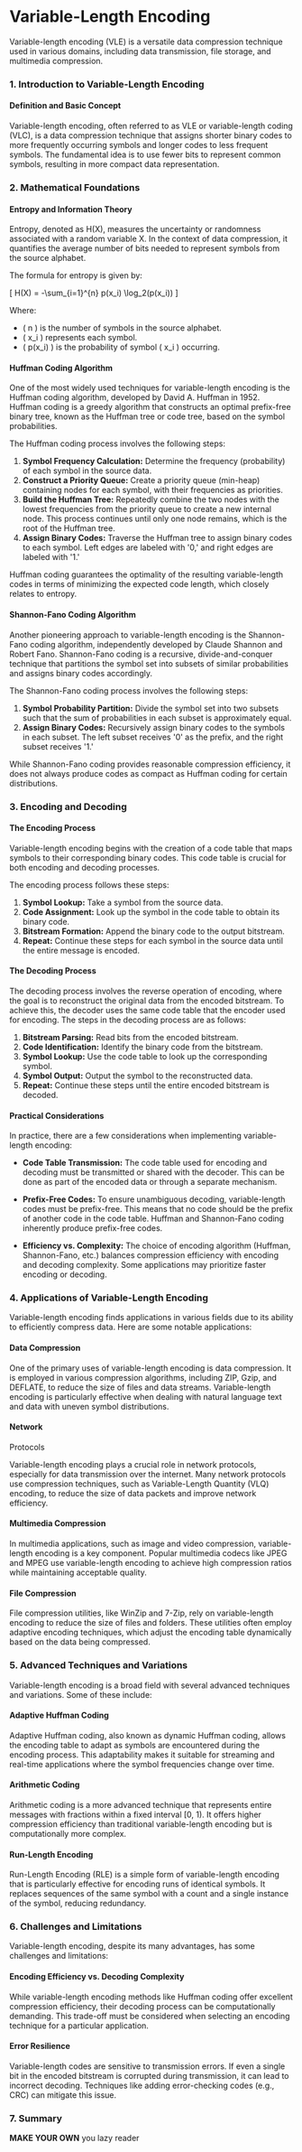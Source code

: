 # Variable-Length Encoding

Variable-length encoding (VLE) is a versatile data compression technique used in various domains, including data transmission, file storage, and multimedia compression. 


### 1. Introduction to Variable-Length Encoding

#### Definition and Basic Concept

Variable-length encoding, often referred to as VLE or variable-length coding (VLC), is a data compression technique that assigns shorter binary codes to more frequently occurring symbols and longer codes to less frequent symbols. The fundamental idea is to use fewer bits to represent common symbols, resulting in more compact data representation.

### 2. Mathematical Foundations

#### Entropy and Information Theory

 Entropy, denoted as H(X), measures the uncertainty or randomness associated with a random variable X. In the context of data compression, it quantifies the average number of bits needed to represent symbols from the source alphabet.

The formula for entropy is given by:

\[ H(X) = -\sum_{i=1}^{n} p(x_i) \log_2(p(x_i)) \]

Where:
- \( n \) is the number of symbols in the source alphabet.
- \( x_i \) represents each symbol.
- \( p(x_i) \) is the probability of symbol \( x_i \) occurring.

#### Huffman Coding Algorithm

One of the most widely used techniques for variable-length encoding is the Huffman coding algorithm, developed by David A. Huffman in 1952. Huffman coding is a greedy algorithm that constructs an optimal prefix-free binary tree, known as the Huffman tree or code tree, based on the symbol probabilities.

The Huffman coding process involves the following steps:
1. **Symbol Frequency Calculation:** Determine the frequency (probability) of each symbol in the source data.
2. **Construct a Priority Queue:** Create a priority queue (min-heap) containing nodes for each symbol, with their frequencies as priorities.
3. **Build the Huffman Tree:** Repeatedly combine the two nodes with the lowest frequencies from the priority queue to create a new internal node. This process continues until only one node remains, which is the root of the Huffman tree.
4. **Assign Binary Codes:** Traverse the Huffman tree to assign binary codes to each symbol. Left edges are labeled with '0,' and right edges are labeled with '1.'

Huffman coding guarantees the optimality of the resulting variable-length codes in terms of minimizing the expected code length, which closely relates to entropy.

#### Shannon-Fano Coding Algorithm

Another pioneering approach to variable-length encoding is the Shannon-Fano coding algorithm, independently developed by Claude Shannon and Robert Fano. Shannon-Fano coding is a recursive, divide-and-conquer technique that partitions the symbol set into subsets of similar probabilities and assigns binary codes accordingly.

The Shannon-Fano coding process involves the following steps:
1. **Symbol Probability Partition:** Divide the symbol set into two subsets such that the sum of probabilities in each subset is approximately equal.
2. **Assign Binary Codes:** Recursively assign binary codes to the symbols in each subset. The left subset receives '0' as the prefix, and the right subset receives '1.'

While Shannon-Fano coding provides reasonable compression efficiency, it does not always produce codes as compact as Huffman coding for certain distributions.

### 3. Encoding and Decoding

#### The Encoding Process

Variable-length encoding begins with the creation of a code table that maps symbols to their corresponding binary codes. This code table is crucial for both encoding and decoding processes.

The encoding process follows these steps:
1. **Symbol Lookup:** Take a symbol from the source data.
2. **Code Assignment:** Look up the symbol in the code table to obtain its binary code.
3. **Bitstream Formation:** Append the binary code to the output bitstream.
4. **Repeat:** Continue these steps for each symbol in the source data until the entire message is encoded.

#### The Decoding Process

The decoding process involves the reverse operation of encoding, where the goal is to reconstruct the original data from the encoded bitstream. To achieve this, the decoder uses the same code table that the encoder used for encoding. The steps in the decoding process are as follows:
1. **Bitstream Parsing:** Read bits from the encoded bitstream.
2. **Code Identification:** Identify the binary code from the bitstream.
3. **Symbol Lookup:** Use the code table to look up the corresponding symbol.
4. **Symbol Output:** Output the symbol to the reconstructed data.
5. **Repeat:** Continue these steps until the entire encoded bitstream is decoded.

#### Practical Considerations

In practice, there are a few considerations when implementing variable-length encoding:

- **Code Table Transmission:** The code table used for encoding and decoding must be transmitted or shared with the decoder. This can be done as part of the encoded data or through a separate mechanism.

- **Prefix-Free Codes:** To ensure unambiguous decoding, variable-length codes must be prefix-free. This means that no code should be the prefix of another code in the code table. Huffman and Shannon-Fano coding inherently produce prefix-free codes.

- **Efficiency vs. Complexity:** The choice of encoding algorithm (Huffman, Shannon-Fano, etc.) balances compression efficiency with encoding and decoding complexity. Some applications may prioritize faster encoding or decoding.

### 4. Applications of Variable-Length Encoding

Variable-length encoding finds applications in various fields due to its ability to efficiently compress data. Here are some notable applications:

#### Data Compression

One of the primary uses of variable-length encoding is data compression. It is employed in various compression algorithms, including ZIP, Gzip, and DEFLATE, to reduce the size of files and data streams. Variable-length encoding is particularly effective when dealing with natural language text and data with uneven symbol distributions.

#### Network

 Protocols

Variable-length encoding plays a crucial role in network protocols, especially for data transmission over the internet. Many network protocols use compression techniques, such as Variable-Length Quantity (VLQ) encoding, to reduce the size of data packets and improve network efficiency.

#### Multimedia Compression

In multimedia applications, such as image and video compression, variable-length encoding is a key component. Popular multimedia codecs like JPEG and MPEG use variable-length encoding to achieve high compression ratios while maintaining acceptable quality.

#### File Compression

File compression utilities, like WinZip and 7-Zip, rely on variable-length encoding to reduce the size of files and folders. These utilities often employ adaptive encoding techniques, which adjust the encoding table dynamically based on the data being compressed.

### 5. Advanced Techniques and Variations

Variable-length encoding is a broad field with several advanced techniques and variations. Some of these include:

#### Adaptive Huffman Coding

Adaptive Huffman coding, also known as dynamic Huffman coding, allows the encoding table to adapt as symbols are encountered during the encoding process. This adaptability makes it suitable for streaming and real-time applications where the symbol frequencies change over time.

#### Arithmetic Coding

Arithmetic coding is a more advanced technique that represents entire messages with fractions within a fixed interval [0, 1). It offers higher compression efficiency than traditional variable-length encoding but is computationally more complex.

#### Run-Length Encoding

Run-Length Encoding (RLE) is a simple form of variable-length encoding that is particularly effective for encoding runs of identical symbols. It replaces sequences of the same symbol with a count and a single instance of the symbol, reducing redundancy.

### 6. Challenges and Limitations

Variable-length encoding, despite its many advantages, has some challenges and limitations:

#### Encoding Efficiency vs. Decoding Complexity

While variable-length encoding methods like Huffman coding offer excellent compression efficiency, their decoding process can be computationally demanding. This trade-off must be considered when selecting an encoding technique for a particular application.

#### Error Resilience

Variable-length codes are sensitive to transmission errors. If even a single bit in the encoded bitstream is corrupted during transmission, it can lead to incorrect decoding. Techniques like adding error-checking codes (e.g., CRC) can mitigate this issue.

### 7. Summary 

**MAKE YOUR OWN** you lazy reader 
